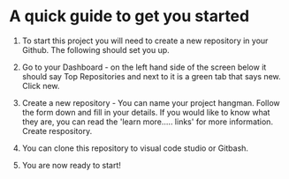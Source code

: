  # A quick guide to get you started

1. To start this project you will need to create a new repository in your Github. The following should set you up.

2. Go to your Dashboard - on the left hand side of the screen below it should say Top Repositories and next to it is a green tab that says new. Click new.

3. Create a new repository - You can name your project hangman. Follow the form down and fill in your details.
   If you would like to know what they are, you can read the 'learn more..... links' for more information.
   Create respository.

4. You can clone this repository to visual code studio or Gitbash. 

5. You are now ready to start! 
